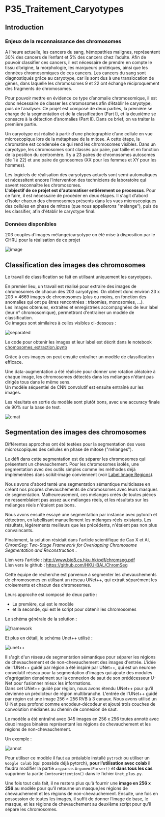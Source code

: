 # P35_Traitement_Caryotypes

## Introduction

### Enjeux de la reconnaissance des chromosomes

A l’heure actuelle, les cancers du sang, hémopathies malignes, représentent 30% des cancers de l’enfant et 5% des cancers chez l’adulte. Afin de pouvoir classifier ces cancers, il est nécessaire de prendre en compte le tissu d’origine, la morphologie, les marqueurs protéiques, ainsi que les données chromosomiques de ces cancers. Les cancers du sang sont diagnostiqués grâce au caryotype, car ils sont dus à une translocation de gènes, dans laquelle les chromosomes 9 et 22 ont échangé réciproquement des fragments de chromosomes.

Pour pouvoir mettre en évidence ce type d’anomalie chromosomique, il est donc nécessaire de classer les chromosomes afin d’établir le caryotype, puis de l’analyser. Ce projet est composé de deux parties, la première se charge de la segmentation et de la classification (Part I), et la deuxième se consacre à la détection d’anomalies (Part II). Dans ce brief, on va traiter la première partie.

Un caryotype est réalisé à partir d’une photographie d’une cellule en vue microscopique lors de la métaphase de la mitose. A cette étape, la chromatine est condensée ce qui rend les chromosomes visibles. Dans un caryotype, les chromosomes sont classés par paire, par taille et en fonction de la position du centromère. Il y a 23 paires de chromosomes autosomes (de 1 à 22) et une paire de gonosomes (XX pour les femmes et XY pour les hommes).

Les logiciels de réalisation des caryotypes actuels sont semi-automatiques et nécessitent encore l’intervention des techniciens de laboratoire qui savent reconnaître les chromosomes.<br>
**L'objectif de ce projet est d'automatiser entièrement ce processus**. Pour ce faire, il est nécessaire de procéder en deux étapes. Il s'agit d'abord d'isoler chacun des chromosomes présents dans les vues microscopiques des cellules en phase de mitose (que nous appellerons "mélange"), puis de les classifier, afin d'établir le caryotype final.

### Données disponibles

203 couples d'images mélange/caryotype on été mise à disposition par le CHRU pour la réalisation de ce projet

![image](https://user-images.githubusercontent.com/73179354/131327930-50a930f3-ec55-4973-acde-50c0ba6355bc.png)


## Classification des images des chromosomes

Le travail de classification se fait en utilisant uniquement les caryotypes.

En premier lieu, un travail est réalisé pour extraire des images de chromosomes de chacun des 203 caryotypes. On obtient donc environ 23 x 203 = 4669 images de chromosomes (plus ou moins, en fonction des anomalies qui ont pu êtres rencontrées : trisomies, monosomies, ...).<br>
Les images obtenues, extraites et enregistrées accompagnées de leur label (leur n° chromosomique), permettront d'entrainer un modèle de classification. <br>Ce images sont similaires à celles visibles ci-dessous :

![separated](images/separated.png)

Le code pour obtenir les images et leur label est décrit dans le notebook [chomosomes_extraction.ipynb](chomosomes_extraction.ipynb)

Grâce à ces images on peut ensuite entraîner un modèle de classification efficace. 

Une data-augmentation a été réalisée pour donner une rotation aléatoire à chaque image, 
les chromosomes détectés dans les mélanges n'étant pas dirigés tous dans le même sens.<br>
Un modèle séquentiel de CNN convolutif est ensuite entraîné sur les images. 

Les résultats en sortie du modèle sont plutôt bons, avec une accuracy finale de 90% sur la base de test.

![cmat](images/confmat.png)


## Segmentation des images des chromosomes

Différentes approches ont été testées pour la segmentation des vues microscopiques des cellules en phase de mitose ("mélanges"). 

Le défi dans cette segmentation est de séparer les chromosomes qui présentent un chevauchement. Pour les chromosomes isolés, une segmentation avec des outils simples comme les méthodes déjà implémentées dans scikit-image conviennent (voir [Label Image Regions](https://scikit-image.org/docs/dev/auto_examples/segmentation/plot_label.html#sphx-glr-auto-examples-segmentation-plot-label-py)).


Nous avons d'abord tenté une segmentation sémantique multiclasse en créant nos propres chevauchements de chromosomes avec leurs masques de segmentation. Malheureusement, ces mélanges créés de toutes pièces ne ressemblaient pas assez aux mélanges réels, et les résultats sur les mélanges réels n'étaient pas bons.

Nous avons ensuite essayé une segmentation par instance avec pytorch et détectron, en labellisant manuellement les mélanges réels existants. Les résultats, légèrements meilleurs que les précédents, n'étaient pas non plus convaincants.

Finalement, la solution résidait dans l'article scientifique de Cao X et Al, _ChromSeg: Two-Stage Framework for Overlapping
Chromosome Segmentation and Reconstruction_ .

Lien vers l'article : http://www.bio8.cs.hku.hk/pdf/chromseg.pdf </br>
LIen vers le github : https://github.com/HKU-BAL/ChromSeg

Cette équipe de recherche est parvenue à segmenter les chevauchements de chromosomes en utilisant un réseau UNet++, qui extrait séparément les croisements et chacun des chromosomes.

Leurs approche est composé de deux partie : 
* La première, qui est le modèle
* et la seconde, qui est le script pour obtenir les chromosomes

Le schéma générale de la solution :

![framework](images/framework.jpg)

Et plus en détail, le schéma Unet++ utilisé :

![unet++](images/unetplusplus.jpg)

Il s'agit d'un réseau de segmentation sémantique pour séparer les régions de chevauchement et de non-chevauchement des images d'entrée. L'idée de l'UNet++ guidé par région a été inspiré par UNet++, qui est un neurone convolutif réseau pour la segmentation d'images qui ajoute des modules d'agrégation densément sur la connexion de saut de son prédécesseur U-Net pour fusionner mieux les informations.</br>
Dans cet UNet++ guidé par région, nous avons étendu UNet++ pour qu'il devienne un prédicteur de région multibranche. L'entrée de l'UNet++ guidé par région est une image 256 × 256 RVB à 3 canaux. Nous avons utilisé un U-Net peu profond comme encodeur-décodeur et ajouté trois couches de convolution médianes au chemin de connexion de saut.

Le modèle a été entraîné avec 345 images en 256 x 256 toutes annoté avec deux images binaires représentant les régions de chevauchement et les régions de non-chevauchement.

Un exemple :

![annot](images/annot.jpg)

Pour utiliser ce modèle il faut au préalable installé `pytroch` ou utiliser un `Google Colab` (qui possède déjà pytorch), __pour l’utilisation avec colab__ il faudra modifier la partie `argparse.ArgumentParser()` et __dans tous les cas__ supprimer la partie `ContourAttention()` dans le fichier `Unet_plus.py`.

Une fois tout cela fait, il ne restera plus qu'à fournir une __image en 256 x 256__ au modèle pour qu’il retourne un masque,les régions de chevauchement et les régions de non-chevauchement.
Ensuite, une fois en possession de toutes les images, il suffit de donner l’image de base, le masque, et les régions de chevauchement au deuxième script pour qu'il sépare les chromosomes.


